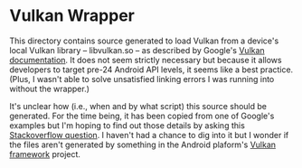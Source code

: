 Vulkan Wrapper
==============

This directory contains source generated to load Vulkan from a device's local
Vulkan library – libvulkan.so – as described by Google's [Vulkan
documentation][1]. It does not seem strictly necessary but because it allows
developers to target pre-24 Android API levels, it seems like a best practice.
(Plus, I wasn't able to solve unsatisfied linking errors I was running into
without the wrapper.)

It's unclear how (i.e., when and by what script) this source should be
generated. For the time being, it has been copied from one of Google's examples
but I'm hoping to find out those details by asking this [Stackoverflow
question][2]. I haven't had a chance to dig into it but I wonder if the files
aren't generated by something in the Android plaform's [Vulkan framework][3]
project.

[1]: https://developer.android.com/ndk/guides/graphics/getting-started.html#using
[2]: https://stackoverflow.com/questions/49099500
[3]: https://android.googlesource.com/platform/frameworks/native/+/master/vulkan/